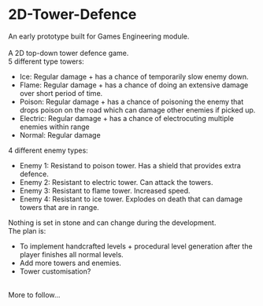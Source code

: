 # 2D-Tower-Defence
An early prototype built for Games Engineering module. </br>
</br>
A 2D top-down tower defence game.</br> 
5 different type towers: </br>
- Ice: Regular damage + has a chance of temporarily slow enemy down.
- Flame: Regular damage + has a chance of doing an extensive damage over short period of time.
- Poison: Regular damage + has a chance of poisoning the enemy that drops poison on the road which can damage other enemies if picked up.
- Electric: Regular damage + has a chance of electrocuting multiple enemies within range
- Normal: Regular damage</br>

4 different enemy types:</br>
- Enemy 1: Resistand to poison tower. Has a shield that provides extra defence.
- Enemy 2: Resistant to electric tower. Can attack the towers.
- Enemy 3: Resistant to flame tower. Increased speed.
- Enemy 4: Resistant to ice tower. Explodes on death that can damage towers that are in range.</br>

Nothing is set in stone and can change during the development.</br>
The plan is:</br>
- To implement handcrafted levels + procedural level generation after the player finishes all normal levels.
- Add more towers and enemies.
- Tower customisation?</br>
</br>
More to follow...
